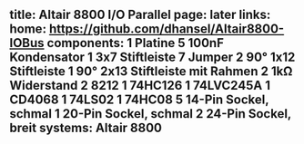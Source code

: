 title: Altair 8800 I/O Parallel
page: later
links:
    home: https://github.com/dhansel/Altair8800-IOBus
components:
    1 Platine
    5 100nF Kondensator
    1 3x7 Stiftleiste
    7 Jumper
    2 90° 1x12 Stiftleiste
    1 90° 2x13 Stiftleiste mit Rahmen
    2 1kΩ Widerstand
    2 8212
    1 74HC126
    1 74LVC245A
    1 CD4068
    1 74LS02
    1 74HC08
    5 14-Pin Sockel, schmal
    1 20-Pin Sockel, schmal
    2 24-Pin Sockel, breit
systems:
    Altair 8800
---
